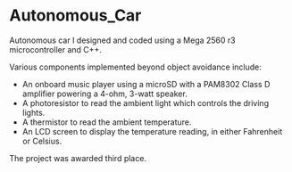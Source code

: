 # Autonomous_Car
Autonomous car I designed and coded using a Mega 2560 r3 microcontroller and C++.  

Various components implemented beyond object avoidance include: 
* An onboard music player using a microSD with a PAM8302 Class D amplifier powering a 4-ohm, 3-watt speaker. 
* A photoresistor to read the ambient light which controls the driving lights. 
* A thermistor to read the ambient temperature.
* An LCD screen to display the temperature reading, in either Fahrenheit or Celsius. 

The project was awarded third place.
